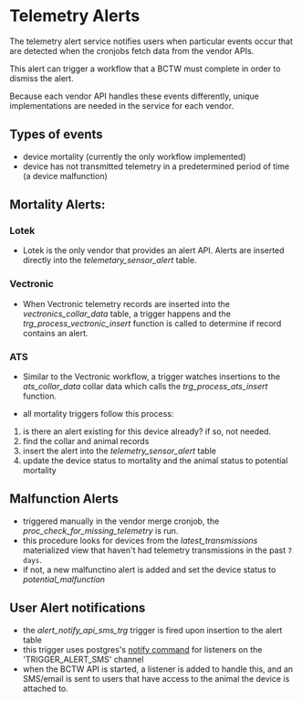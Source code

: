# Telemetry Alerts
The telemetry alert service notifies users when particular events occur that are detected when the cronjobs fetch data from the vendor APIs.

This alert can trigger a workflow that a BCTW must complete in order to dismiss the alert.

Because each vendor API handles these events differently, unique implementations are needed in the service for each vendor.

## Types of events
* device mortality (currently the only workflow implemented)
* device has not transmitted telemetry in a predetermined period of time (a device malfunction)
## Mortality Alerts:
### Lotek 
* Lotek is the only vendor that provides an alert API. Alerts are inserted directly into the _telemetary_sensor_alert_ table.
### Vectronic 
* When Vectronic telemetry records are inserted into the _vectronics_collar_data_ table, a trigger happens and the _trg_process_vectronic_insert_ function is called to determine if record contains an alert.
### ATS
* Similar to the Vectronic workflow, a trigger watches insertions to the _ats_collar_data_ collar data which calls the _trg_process_ats_insert_ function.

* all mortality triggers follow this process:
1. is there an alert existing for this device already? if so, not needed.
1. find the collar and animal records
1. insert the alert into the _telemetry_sensor_alert_ table
1. update the device status to mortality and the animal status to potential mortality

## Malfunction Alerts
* triggered manually in the vendor merge cronjob, the _proc_check_for_missing_telemetry_ is run.
* this procedure looks for devices from the _latest_transmissions_ materialized view that haven't had telemetry transmissions in the past `7 days`.
* if not, a new malfunctino alert is added and set the device status to _potential_malfunction_

## User Alert notifications
* the _alert_notify_api_sms_trg_ trigger is fired upon insertion to the alert table
* this trigger uses postgres's [notify command](https://www.postgresql.org/docs/12/sql-notify.html) for listeners on the 'TRIGGER_ALERT_SMS' channel
* when the BCTW API is started, a listener is added to handle this, and an SMS/email is sent to users that have access to the animal the device is attached to.